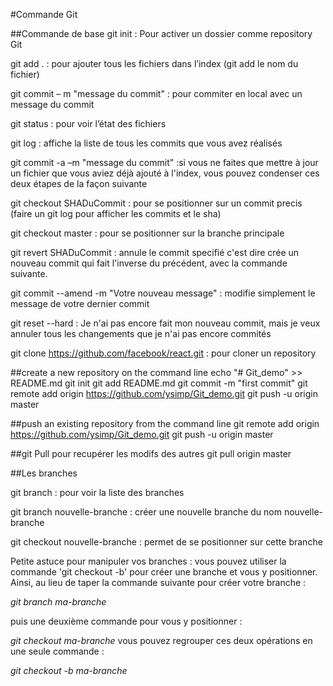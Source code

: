 #Commande Git

##Commande de base
git init : Pour activer un dossier comme repository Git

git add . : pour ajouter  tous les fichiers dans l’index (git add le nom du fichier)

git commit – m "message du commit" : pour commiter en local avec un message du commit

git status : pour voir l’état des fichiers

git log : affiche la liste de tous les commits que vous avez réalisés

git commit -a –m "message du commit" :si vous ne faites que mettre à jour un fichier que vous aviez déjà ajouté à l'index, vous pouvez condenser ces deux étapes de la façon suivante

git checkout SHADuCommit : pour se positionner sur un commit precis (faire un git log pour afficher les commits et le sha)

git checkout master : pour se positionner sur la branche principale 

git revert SHADuCommit : annule le commit specifié c'est dire crée un nouveau commit qui fait l'inverse du précédent, avec la commande suivante.

git commit --amend -m "Votre nouveau message" : modifie simplement le message de votre dernier commit

git reset --hard : Je n'ai pas encore fait mon nouveau commit, mais je veux annuler tous les changements que je n'ai pas encore commités

git clone https://github.com/facebook/react.git : pour cloner un repository

##create a new repository on the command line
echo "# Git_demo" >> README.md
git init
git add README.md
git commit -m "first commit"
git remote add origin https://github.com/ysimp/Git_demo.git
git push -u origin master

##push an existing repository from the command line
git remote add origin https://github.com/ysimp/Git_demo.git
git push -u origin master

##git Pull pour recupérer les modifs des autres
git pull origin master

##Les branches

git branch : pour voir la liste des branches

git branch nouvelle-branche : créer une nouvelle branche du nom nouvelle-branche

git checkout nouvelle-branche : permet de se positionner sur cette branche

Petite astuce pour manipuler vos branches : vous pouvez utiliser la commande 'git checkout -b' pour créer une branche et vous y positionner. Ainsi, au lieu de taper la commande suivante pour créer votre branche :

*git branch ma-branche*

puis une deuxième commande pour vous y positionner :

*git checkout ma-branche*
 vous pouvez regrouper ces deux opérations en une seule commande : 

*git checkout -b ma-branche*